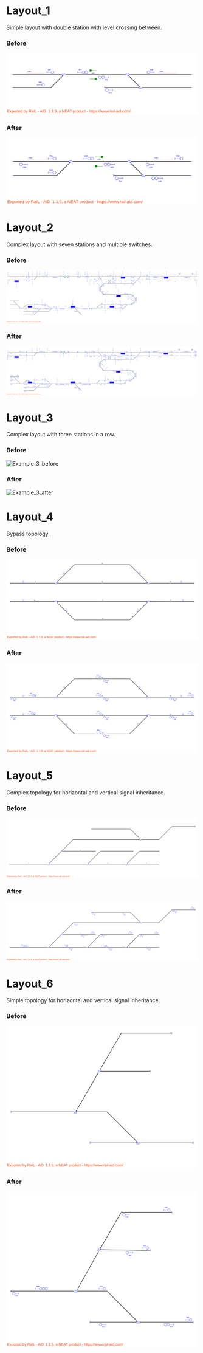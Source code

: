 # Layout_1
Simple layout with double station with level crossing between.
### Before
![Example_1_before](Example_1_before.svg)
### After
![Example_1_after](Example_1_after.svg)

# Layout_2
Complex layout with seven stations and multiple switches.
### Before
![Example_2_before](Example_2_before.svg)
### After
![Example_2_after](Example_2_after.svg)

# Layout_3
Complex layout with three stations in a row.
### Before
![Example_3_before](Example_3_before.svg)
### After
![Example_3_after](Example_3_after.svg)

# Layout_4
Bypass topology.
### Before
![Example_4_before](Example_4_before.svg)
### After
![Example_4_after](Example_4_after.svg)

# Layout_5
Complex topology for horizontal and vertical signal inheritance.
### Before
![Example_5_before](Example_5_before.svg)
### After
![Example_5_after](Example_5_after.svg)

# Layout_6
Simple topology for horizontal and vertical signal inheritance.
### Before
![Example_6_before](Example_6_before.svg)
### After
![Example_6_after](Example_6_after.svg)
